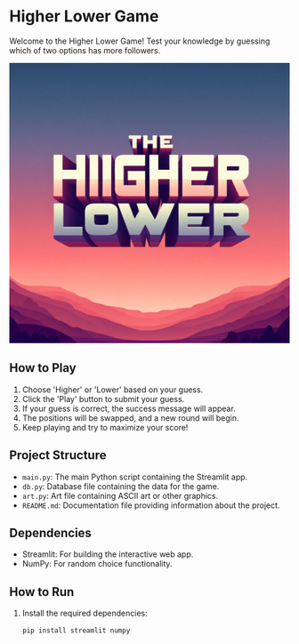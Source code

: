 # Higher Lower Game

Welcome to the Higher Lower Game! Test your knowledge by guessing which of two options has more followers.

![Higher Lower Logo](https://github.com/Gorachand22/The-Higher-Lower-Game/blob/main/images/logo.png)

## How to Play

1. Choose 'Higher' or 'Lower' based on your guess.
2. Click the 'Play' button to submit your guess.
3. If your guess is correct, the success message will appear.
4. The positions will be swapped, and a new round will begin.
5. Keep playing and try to maximize your score!

## Project Structure

- `main.py`: The main Python script containing the Streamlit app.
- `db.py`: Database file containing the data for the game.
- `art.py`: Art file containing ASCII art or other graphics.
- `README.md`: Documentation file providing information about the project.

## Dependencies

- Streamlit: For building the interactive web app.
- NumPy: For random choice functionality.

## How to Run

1. Install the required dependencies:
   ```bash
   pip install streamlit numpy
